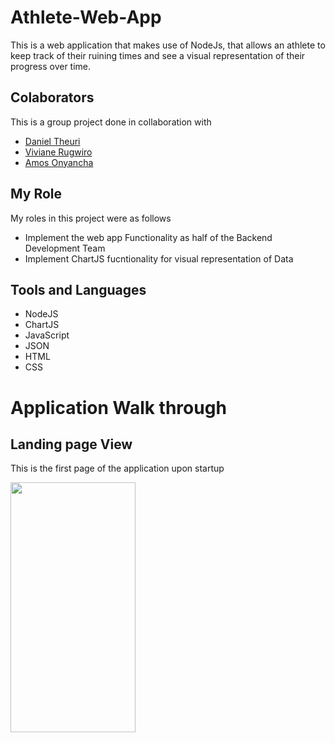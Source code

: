 # Athlete-Web-App
This is a web application that makes use of NodeJs, that allows an athlete to keep track of their ruining times and see a visual representation of their progress over time. 

## Colaborators
This is a group project done in collaboration with 
- [Daniel Theuri](https://github.com/dantheuri17)
- [Viviane Rugwiro](https://www.linkedin.com/in/viviane-benny-rugwiro-063561151/)
- [Amos Onyancha](https://www.linkedin.com/in/amos-onyancha-b23996239/)

## My Role
My roles in this project were as follows
- Implement the web app Functionality as half of the Backend Development Team
- Implement ChartJS fucntionality for visual representation of Data

## Tools and Languages
- NodeJS
- ChartJS
- JavaScript
- JSON 
- HTML
- CSS


# Application Walk through
## Landing page View
<p> This is the first page of the application upon startup</p>
<img src="" width="200" height="400"/>

